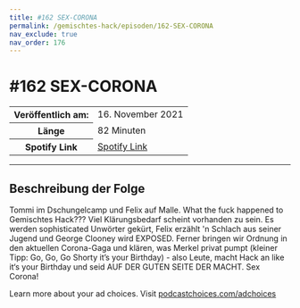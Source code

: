 ```yaml
---
title: #162 SEX-CORONA 
permalink: /gemischtes-hack/episoden/162-SEX-CORONA
nav_exclude: true
nav_order: 176
---
```


# #162 SEX-CORONA 
<table class="resp-table dcf-table dcf-table-responsive dcf-table-bordered dcf-table-striped dcf-w-100%">
                    <tbody>
                        <tr>
                            <th scope="row">Veröffentlich am:</th>
                            <td data-label="Veröffentlich am:">16. November 2021</td>
                        </tr>
                        <tr>
                            <th scope="row">Länge </th>
                            <td data-label="Länge ">82 Minuten</td>
                        </tr><tr>
                                <th scope="row">Spotify Link</th>
                                <td data-label="Spotify Link"><a href="https://open.spotify.com/episode/2bWBlL2Z5649eifhSYIaP5">Spotify Link</a></td>
                            </tr></tbody>
                </table>

***

## Beschreibung der Folge

<div>
<p>Tommi im Dschungelcamp und Felix auf Malle. What the fuck happened to Gemischtes Hack??? Viel Klärungsbedarf scheint vorhanden zu sein. Es werden sophisticated Unwörter gekürt, Felix erzählt 'n Schlach aus seiner Jugend und George Clooney wird EXPOSED. Ferner bringen wir Ordnung in den aktuellen Corona-Gaga und klären, was Merkel privat pumpt (kleiner Tipp: Go, Go, Go Shorty it’s your Birthday) - also Leute, macht Hack an like it‘s your Birthday und seid AUF DER GUTEN SEITE DER MACHT. Sex Corona!</p><p> </p><p>Learn more about your ad choices. Visit <a href="https://podcastchoices.com/adchoices">podcastchoices.com/adchoices</a></p>  
</div>

